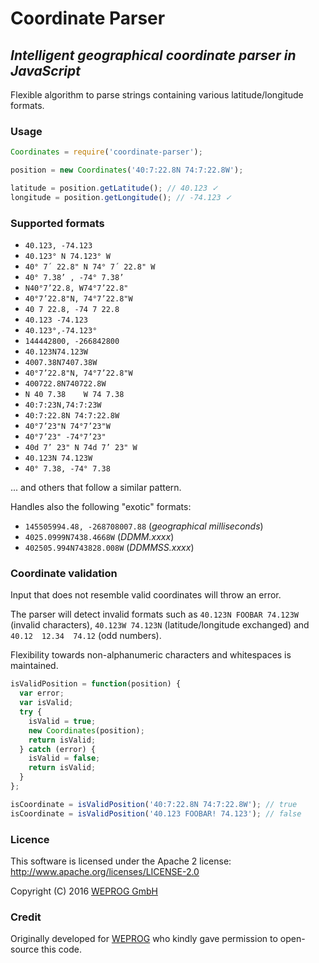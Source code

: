 # Coordinate Parser
## *Intelligent geographical coordinate parser in JavaScript*
Flexible algorithm to parse strings containing various latitude/longitude formats.

### Usage
```js
Coordinates = require('coordinate-parser');

position = new Coordinates('40:7:22.8N 74:7:22.8W');

latitude = position.getLatitude(); // 40.123 ✓
longitude = position.getLongitude(); // -74.123 ✓
```

### Supported formats
- `40.123, -74.123`
- `40.123° N 74.123° W`
- `40° 7´ 22.8" N 74° 7´ 22.8" W`
- `40° 7.38’ , -74° 7.38’`
- `N40°7’22.8, W74°7’22.8"`
- `40°7’22.8"N, 74°7’22.8"W`
- `40 7 22.8, -74 7 22.8`
- `40.123 -74.123`
- `40.123°,-74.123°`
- `144442800, -266842800`
- `40.123N74.123W`
- `4007.38N7407.38W`
- `40°7’22.8"N, 74°7’22.8"W`
- `400722.8N740722.8W`
- `N 40 7.38    W 74 7.38`
- `40:7:23N,74:7:23W`
- `40:7:22.8N 74:7:22.8W`
- `40°7’23"N 74°7’23"W`
- `40°7’23" -74°7’23"`
- `40d 7’ 23" N 74d 7’ 23" W`
- `40.123N 74.123W`
- `40° 7.38, -74° 7.38`

... and others that follow a similar pattern.

Handles also the following "exotic" formats:

- `145505994.48, -268708007.88` (*geographical milliseconds*)
- `4025.0999N7438.4668W` (*DDMM.xxxx*)
- `402505.994N743828.008W` (*DDMMSS.xxxx*)

### Coordinate validation
Input that does not resemble valid coordinates will throw an error.

The parser will detect invalid formats such as `40.123N FOOBAR 74.123W` (invalid characters), `40.123W 74.123N` (latitude/longitude exchanged) and `40.12  12.34  74.12` (odd numbers).

Flexibility towards non-alphanumeric characters and whitespaces is maintained.

```js
isValidPosition = function(position) {
  var error;
  var isValid;
  try {
    isValid = true;
    new Coordinates(position);
    return isValid;
  } catch (error) {
    isValid = false;
    return isValid;
  }
};

isCoordinate = isValidPosition('40:7:22.8N 74:7:22.8W'); // true
isCoordinate = isValidPosition('40.123 FOOBAR! 74.123'); // false
```

### Licence
This software is licensed under the Apache 2 license:
http://www.apache.org/licenses/LICENSE-2.0

Copyright (C) 2016 [WEPROG GmbH](http://www.weprog.com/)

### Credit
Originally developed for [WEPROG](http://www.weprog.com/) who kindly gave permission to open-source this code.
